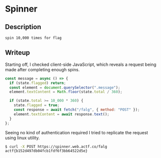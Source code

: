 # Spinner

## Description
```
spin 10,000 times for flag
```

## Writeup

Starting off, I checked client-side JavaScript, which reveals a request being made after completing enough spins. <br/>

```js
const message = async () => {
  if (state.flagged) return;
  const element = document.querySelector(".message");
  element.textContent = Math.floor(state.total / 360);

  if (state.total >= 10_000 * 360) {
    state.flagged = true;
    const response = await fetch("/falg", { method: "POST" });
    element.textContent = await response.text();
  }
};
```

Seeing no kind of authentication required I tried to replicate the request using linux utility. <br/>
```sh
$ curl -X POST https://spinner.web.actf.co/falg
actf{b152d497db04fcb1fdf6f3bb64522d5e}
```


